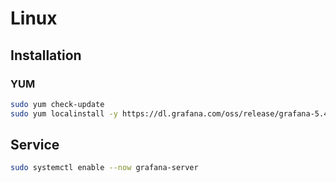 # Linux

## Installation

### YUM

```sh
sudo yum check-update
sudo yum localinstall -y https://dl.grafana.com/oss/release/grafana-5.4.3-1.x86_64.rpm
```

## Service

```sh
sudo systemctl enable --now grafana-server
```
